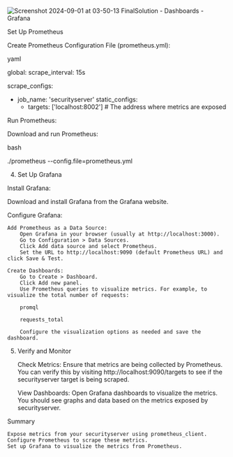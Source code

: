 ![Screenshot 2024-09-01 at 03-50-13 FinalSolution - Dashboards - Grafana](https://github.com/user-attachments/assets/585ac234-a2f9-4d70-a285-64fb5ec93755)


 Set Up Prometheus

Create Prometheus Configuration File (prometheus.yml):

yaml

global:
  scrape_interval: 15s

scrape_configs:
  - job_name: 'securityserver'
    static_configs:
      - targets: ['localhost:8002']  # The address where metrics are exposed

Run Prometheus:

Download and run Prometheus:

bash

./prometheus --config.file=prometheus.yml

4. Set Up Grafana

Install Grafana:

Download and install Grafana from the Grafana website.

Configure Grafana:

    Add Prometheus as a Data Source:
        Open Grafana in your browser (usually at http://localhost:3000).
        Go to Configuration > Data Sources.
        Click Add data source and select Prometheus.
        Set the URL to http://localhost:9090 (default Prometheus URL) and click Save & Test.

    Create Dashboards:
        Go to Create > Dashboard.
        Click Add new panel.
        Use Prometheus queries to visualize metrics. For example, to visualize the total number of requests:

        promql

        requests_total

        Configure the visualization options as needed and save the dashboard.

5. Verify and Monitor

    Check Metrics:
        Ensure that metrics are being collected by Prometheus. You can verify this by visiting http://localhost:9090/targets to see if the securityserver target is being scraped.

    View Dashboards:
        Open Grafana dashboards to visualize the metrics. You should see graphs and data based on the metrics exposed by securityserver.

Summary

    Expose metrics from your securityserver using prometheus_client.
    Configure Prometheus to scrape these metrics.
    Set up Grafana to visualize the metrics from Prometheus.
